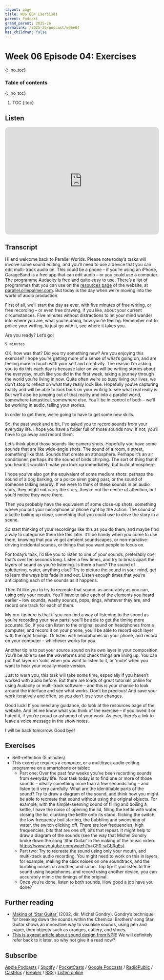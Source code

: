 ```yaml
---
layout: page
title: W06.E04 Exercises
parent: Podcast
grand_parent: 2025-26
permalink: /2025-26/podcast/w06e04
has_children: false
---
```



# Week 06 Episode 04: Exercises
{: .no_toc}

### Table of contents
{: .no_toc}

1. TOC
{:toc}


## Listen

<iframe style="border-radius:12px" src="https://open.spotify.com/embed/episode/3CSVArRZCj6UHy1UtuANPV?utm_source=generator" width="100%" height="352" frameBorder="0" allowfullscreen="" allow="autoplay; clipboard-write; encrypted-media; fullscreen; picture-in-picture" loading="lazy"></iframe>


## Transcript

Hi and welcome back to Parallel Worlds. Please note today’s tasks will involve some sound editing, and you’ll need to use a device that you can edit multi-track audio on. This could be a phone – if you’re using an iPhone, GarageBand is a free app that can edit audio – or you could use a computer. The programme Audacity is free and quite easy to use. There’s a list of programmes that you can use on the [resources page](/resources) of the website, at [parallel.olliepalmer.com](/resources). But today is the day when we’re moving into the world of audio production.

First of all, we’ll start the day as ever, with five minutes of free writing, or free recording – or even free drawing, if you like, about your current circumstances. Five minutes without distractions to let your mind wander into where you are, what you’re doing, how you’re feeling. Remember not to police your writing, to just go with it, see where it takes you.

Are you ready? Let’s go!

```
5 minutes
```

OK, how was that? Did you try something new? Are you enjoying this exercise? I hope you’re getting more of a sense of what’s going on, and are feeling more in touch with your self and creativity. The reason I’m asking you to do this each day is because later on we will be writing stories about the everyday, much like you did in the first week, taking a journey through the world you’re living in now. Quite often we’re so busy living our lives, we don’t stop to reflect on what they really look like. Hopefully you\re capturing reality and will be able to look back on your writing to see what real really is. But we’ll also be jumping out of that reality and into a parallel world, somewhere fantastical, somewhere else. You’ll be in control of both – we’ll be working in audio, telling your stories.

In order to get there, we’re going to have to get some new skills.

So, the past week and a bit, I’ve asked you to record sounds from your everyday life. I hope you have a folder full of those sounds now. If not, you’ll have to go away and record them.

Let’s think about those sounds like camera shots. Hopefully you have some sounds that are like wide-angle shots. The sound of a room, a street, something like that. Sounds that create an atmosphere. Perhaps it’s an air conditioner, perhaps it’s the sound of birds chirping. The sort of thing that if you heard it wouldn’t make you look up immediately, but build atmosphere.

I hope you’ve also got the equivalent of some medium shots: perhaps the sound of a dog barking, or a police siren going past, or the sound of someone talking nearby. If we were to think of these sounds in an audio story, they might not carry the story, they’re not the centre of attention, but you’d notice they were there.

Then you probably have the equivalent of some close-up shots, something where you put your microphone or phone right by the action. The sound of a kettle boiling up close, something that you could use to drive the story in a scene.

So start thinking of your recordings like this as you do them, and maybe find a way to categorise them like this later. It’ll be handy when you come to use them, knowing that you’ve got ambient soundscapes, or non-narrative-driving incidental sounds, or things that you want people to focus on.

For today’s task, I’d like you to listen to one of your sounds, preferably one that’s over ten seconds long. Listen a few times, and try to break apart the layers of sound as you’re listening. Is there a hum? The sound of spluttering, water, anything else? Try to picture the sound in your mind, get to learn the ways bits fade in and out. Listen enough times that you’re anticipating each of the sounds as it happens.

Then I’d like you to try to recreate that sound, as accurately as you can, using only your mouth. You’ll have to take each of the elements you heard earlier – low sounds, washy sounds, pops, tings, whatever they are, and record one track for each of them.

My pro-tip here is that if you can find a way of listening to the sound as you’re recording your new parts, you’ll be able to get the timing more accurate. So, if you can listen to the original sound on headphones from a computer, and record it on your phone, you’ll be able to record each layer with the right timings. Or listen with headphones on your phone, and record on your computer – whichever works for you.

Another tip is to put your source sound on its own layer in your composition. You’ll be able to see the waveforms and check things are lining up. You can put that layer on ‘solo’ when you want to listen to it, or ‘mute’ when you want to hear your vocally-made version.

Just to warn you, this task will take some time, especially if you haven’t worked with audio before. But there are loads of great tutorials online for using Audacity or multi-track software – and this is your chance to look around the interface and see what works. Don’t be precious! And save your work iteratively and often, so you don’t lose your changes.

Good luck! If you need any guidance, do look at the resources page of the website. And let me know what you think of the exercise – if you loved it or hated it, if you’re proud or ashamed of your work. As ever, there’s a link to leave a voice message in the show notes.

I will be back tomorrow. Good bye!



## Exercises

- Self-reflection (5 minutes)
- This exercise requires a computer, or a multitrack audio editing programme on a smartphone or tablet:
  - Part one: Over the past few weeks you’ve been recording sounds from everyday life. Your task today is to find one or more of those sounds – ideally something more than a few seconds long – and listen to it very carefully. What are the identifiable parts of the sound? Try to draw a diagram of the sound, and think how you might be able to recreate that sound without using the original objects. For example, with the simple-seeming sound of filling and boiling a kettle, I have the noise of opening the lid, filling the kettle with water, closing the lid, clunking the kettle onto its stand, flicking the switch, the low frequency boil starting, the bubbling and swooshing of water, the switch clicking off. There are low frequencies, high frequencies, bits that are one off, bits that repeat. It might help to draw a diagram of the sounds (see the way that Michel Gondry broke down the song ‘Star Guitar’ in the making of the music video: https://www.youtube.com/watch?v=GF0-wGbRqEs).
  - Part two: Try to recreate the sound using only your mouth, and multi-track audio recording. You might need to work on this in layers, for example, making the click noises on one soundtrack, and the burbling noises on another, and so on. Top tip: if you listen to the sound using headphones, and record using another device, you can accurately mimic the timings of the original.
  - Once you’re done, listen to both sounds. How good a job have you done?

## Further reading
- [Making of ‘Star Guitar’](https://www.youtube.com/watch?v=GF0-wGbRqEs) (2002, dir. Michel Gondry). Gondry’s technique for breaking down the sounds within the Chemical Brothers’ song Star Guitar shows an innovative way to visualise sounds, using pen and paper, then objects such as oranges, cutlery, and shoes.
- [This is a great article about sound design from NPR](https://training.npr.org/2017/12/06/the-journey-from-print-to-radio-storytelling-a-guide-for-navigating-a-new-landscape/)! We will definitely refer back to it later, so why not give it a read now?


## Subscribe

[Apple Podcasts](https://podcasts.apple.com/gb/podcast/parallel-worlds/id1504529134) / [Spotify](https://open.spotify.com/show/3L3RhKaoqQZoU9fIcLuZjz) / [PocketCasts](https://pca.st/ha20534r) / [Google Podcasts](https://www.google.com/podcasts?feed=aHR0cHM6Ly9hbmNob3IuZm0vcy8xODg0YjAwOC9wb2RjYXN0L3Jzcw%3D%3D) / [RadioPublic](https://radiopublic.com/parallel-worlds-WzVy1K) / [CastBox](https://castbox.fm/channel/id2710471?utm_source=podcaster&utm_medium=dlink&utm_campaign=c_2710471&utm_content=Parallel%20Worlds-CastBox_FM) / [Breaker](https://www.breaker.audio/parallel-worlds) / [RSS](https://anchor.fm/s/1884b008/podcast/rss) / [Listen online](https://anchor.fm/olliepalmer)
